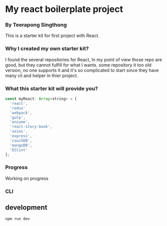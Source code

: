 # My react boilerplate project
### By Teerapong Singthong

This is a starter kit for first project with React.

### Why I created my own starter kit?
I found the several repositories for React, In my point of view those repo are good, but they cannot fulfill for what I wants.
some repository it too old version, no one supports it and it's so complicated to start since they have many cli and helper in thier project.

### What this starter kit will provide you?
```javascript
const myReact: Array<string> = [
  'react',
  'redux'
  'webpack',
  'gulp',
  'enzyme',
  'react-story-book',
  'axios',
  'express',
  'couchDB',
  'mongoDB',
  'ESlint'
];
```

### Progress
Working on progress

### CLI
## development
```npm run dev```
